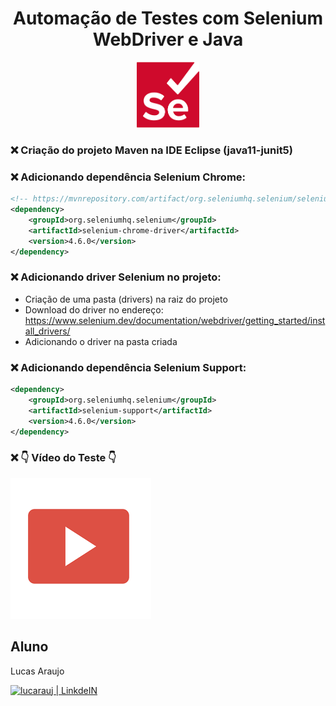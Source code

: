 <h1 align="center"> Automação de Testes com Selenium WebDriver e Java </h1>

<p align="center"><img width="100px" src="https://github.com/lucarauj/assets/blob/main/SeleniumWebDriver.png" /></p>

### ❌ Criação do projeto Maven na IDE Eclipse (java11-junit5)

### ❌ Adicionando dependência Selenium Chrome:

```xml
<!-- https://mvnrepository.com/artifact/org.seleniumhq.selenium/selenium-chrome-driver -->
<dependency>
    <groupId>org.seleniumhq.selenium</groupId>
    <artifactId>selenium-chrome-driver</artifactId>
    <version>4.6.0</version>
</dependency>
```

### ❌ Adicionando driver Selenium no projeto:

- Criação de uma pasta (drivers) na raiz do projeto
- Download do driver no endereço:
https://www.selenium.dev/documentation/webdriver/getting_started/install_drivers/
- Adicionando o driver na pasta criada

### ❌ Adicionando dependência Selenium Support:

<!-- https://mvnrepository.com/artifact/org.seleniumhq.selenium/selenium-support -->

```xml
<dependency>
    <groupId>org.seleniumhq.selenium</groupId>
    <artifactId>selenium-support</artifactId>
    <version>4.6.0</version>
</dependency>
```
### ❌ 👇 Vídeo do Teste 👇 ###
[![IMAGE ALT TEXT HERE](https://github.com/lucarauj/assets/blob/main/play.png)](https://www.youtube.com/watch?v=xO7qzy2eB54)

## Aluno

Lucas Araujo

<a href="https://www.linkedin.com/in/lucarauj"><img alt="lucarauj | LinkdeIN" width="40px" src="https://user-images.githubusercontent.com/43545812/144035037-0f415fc7-9f96-4517-a370-ccc6e78a714b.png" /></a>

